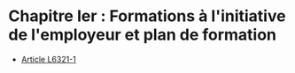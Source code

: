 # Chapitre Ier : Formations à l'initiative de l'employeur et plan de formation

* [Article L6321-1](./LEGIARTI000028697990.md)
